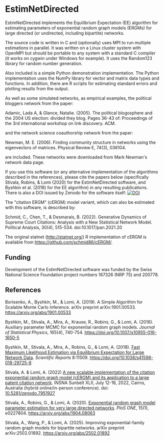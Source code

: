 # EstimNetDirected

EstimNetDirected implements the Equilibrium Expectation (EE) algorithm for estimating parameters of exponential random graph models (ERGMs) for large directed (or undirected, including bipartite) networks.

The source code is written in C and (optionally) uses MPI to run multiple estimations in parallel. It was written on a Linux cluster system with OpenMPI but should be portable to any system with a standard C compiler (it works on cygwin under Windows for example). It uses the Random123 library for random number generation. 

Also included is a simple Python demonstration implementation. The Python implementation uses the NumPy library for vector and matrix data types and functions. In addition, there are R scripts for estimating standard errors and plotting results from the output.

As well as some simulated networks, as empirical examples, the political bloggers network from the paper:

Adamic, Lada A, & Glance, Natalie. (2005). The political blogosphere and the 2004 US election: divided they blog. Pages 36-43 of: Proceedings of the 3rd international workshop on link discovery. ACM.

and the network science coauthorship network from the paper:

Newman, M. E. (2006). Finding community structure in networks using the eigenvectors of matrices. Physical Review E, 74(3), 036104.

are included. These networks were downloaded from Mark Newman's network data page.

If you use this software (or any alternative implementation of the algorithms described in the references), please cite the papers below (specifically Stivala, Robins, & Lomi (2020) for the EstimNetDirected software, and Byshkin et al. (2018) for the EE algorithm) in any resulting publications. There is also a DOI issued by Zenodo for the software itself: [![DOI](https://zenodo.org/badge/DOI/10.5281/zenodo.15217043.svg)](https://doi.org/10.5281/zenodo.15217043)



The "citation ERGM" (cERGM) model variant, which can also be estimated with this software, is described by:

Schmid, C., Chen, T., & Desmarais, B. (2022). Generative Dynamics of Supreme Court Citations: Analysis with a New Statistical Network Model. Political Analysis, 30(4), 515-534. doi:10.1017/pan.2021.20

The original statnet (http://statnet.org/) R implementation of cERGM is available from https://github.com/schmid86/cERGM/.


## Funding

Development of the EstimNetDirected software was funded by the Swiss National Science Foundation project numbers 167326 (NRP 75) and 200778.

## References

Borisenko, A., Byshkin, M., & Lomi, A. (2019). A Simple Algorithm for Scalable Monte Carlo Inference. arXiv preprint arXiv:1901.00533. https://arxiv.org/abs/1901.00533

Byshkin, M., Stivala, A., Mira, A., Krause, R., Robins, G., & Lomi, A. (2016). Auxiliary parameter MCMC for exponential random graph models. *Journal of Statistical Physics*, 165(4), 740-754. https://doi.org/10.1007/s10955-016-1650-5

Byshkin, M., Stivala, A., Mira, A., Robins, G., & Lomi, A. (2018). [Fast Maximum Likelihood Estimation via Equilibrium Expectation for Large Network Data](https://www.nature.com/articles/s41598-018-29725-8). *Scientific Reports* 8:11509. https://doi.org/10.1038/s41598-018-29725-8

Stivala, A. & Lomi, A. (2022) [A new scalable implementation of the citation exponential random graph model (cERGM) and its application to a large patent citation network](https://stivalaa.github.io/AcademicWebsite/slides/patent_cergm_slides.pdf). INSNA Sunbelt XLII, July 12-16,  2022, Cairns, Australia (hybrid online/in-person conference). doi: [10.5281/zenodo.7951927](https://doi.org/10.5281/zenodo.7951927)

Stivala, A., Robins, G., & Lomi, A. (2020). [Exponential random graph model parameter estimation for very large directed networks](https://doi.org/10.1371/journal.pone.0227804). *PloS ONE*, 15(1), e0227804. https://arxiv.org/abs/1904.08063

Stivala, A., Wang, P., & Lomi, A. (2025). Improving exponential-family random graph models for bipartite networks. arXiv preprint arXiv:2502.01892. https://arxiv.org/abs/2502.01892
